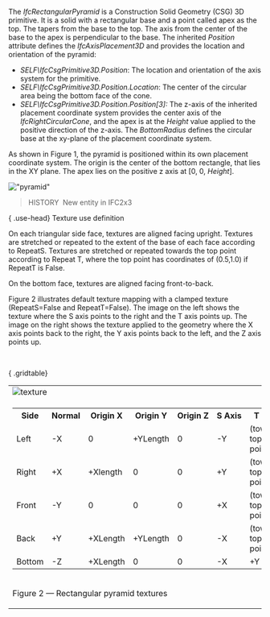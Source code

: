 The _IfcRectangularPyramid_ is a Construction Solid Geometry (CSG) 3D primitive. It is a solid with a rectangular base and a point called apex as the top. The tapers from the base to the top. The axis from the center of the base to the apex is perpendicular to the base. The inherited _Position_ attribute defines the _IfcAxisPlacement3D_ and provides the location and orientation of the pyramid:

* _SELF\IfcCsgPrimitive3D.Position_: The location and orientation of the axis system for the primitive.&nbsp;
* _SELF\IfcCsgPrimitive3D.Position.Location_: The center of the circular area being the bottom face of the cone.
* _SELF\IfcCsgPrimitive3D.Position.Position[3]:_ The z-axis of the inherited placement coordinate system provides the center axis of the _IfcRightCircularCone_, and the apex is at the _Height_ value applied to the positive direction of the z-axis. The _BottomRadius_ defines the circular base at the xy-plane of the placement coordinate system.

As shown in Figure 1, the pyramid is positioned within its own placement coordinate system. The origin is the center of the bottom rectangle, that lies in the XY plane. The apex lies on the positive z axis at [0, 0, _Height_].

!["pyramid"](../../../../../../figures/ifcrectangularpyramid-layout1.png "Figure 1 &mdash; Rectangular pyramid geometry")

> HISTORY&nbsp; New entity in IFC2x3

{ .use-head}
Texture use definition

On each triangular side face, textures are aligned facing upright. Textures are stretched or repeated to the extent of the base of each face according to RepeatS. Textures are stretched or repeated towards the top point according to Repeat T, where the top point has coordinates of (0.5,1.0) if RepeatT is False.

On the bottom face, textures are aligned facing front-to-back.

Figure 2 illustrates default texture mapping with a clamped texture (RepeatS=False and RepeatT=False). The image on the left shows the texture where the S axis points to the right and the T axis points up. The image on the right shows the texture applied to the geometry where the X axis points back to the right, the Y axis points back to the left, and the Z axis points up.

&nbsp;

{ .gridtable}
<table summary="texture" class="gridtable">
<tr valign="top">
<td><img src="../../../../../../figures/ifcrectangularpyramid-texture.png" alt="texture"></td>
</tr>
<tr>
<td>
<table summary="texture" width="512" class="gridtable">
<tr>
<th>Side</th>
<th>Normal</th>
<th>Origin&nbsp;X</th>
<th>Origin&nbsp;Y</th>
<th>Origin&nbsp;Z</th>
<th>S&nbsp;Axis</th>
<th>T&nbsp;Axis</th>
</tr>
<tr>
<td>Left</td>
<td>-X</td>
<td>0</td>
<td>+YLength</td>
<td>0</td>
<td>-Y</td>
<td>(towards top point)</td>
</tr>
<tr>
<td>Right</td>
<td>+X</td>
<td>+Xlength</td>
<td>0</td>
<td>0</td>
<td>+Y</td>
<td>(towards top point)</td>
</tr>
<tr>
<td>Front</td>
<td>-Y</td>
<td>0</td>
<td>0</td>
<td>0</td>
<td>+X</td>
<td>(towards top point)</td>
</tr>
<tr>
<td>Back</td>
<td>+Y</td>
<td>+XLength</td>
<td>+YLength</td>
<td>0</td>
<td>-X</td>
<td>(towards top point)</td>
</tr>
<tr>
<td>Bottom</td>
<td>-Z</td>
<td>+XLength</td>
<td>0</td>
<td>0</td>
<td>-X</td>
<td>+Y</td>
</tr>
</table>
</td>
</tr>
<tr>
<td>
<p class="figure">Figure 2 &mdash; Rectangular pyramid textures</p>
</td>
</tr>
</table>
